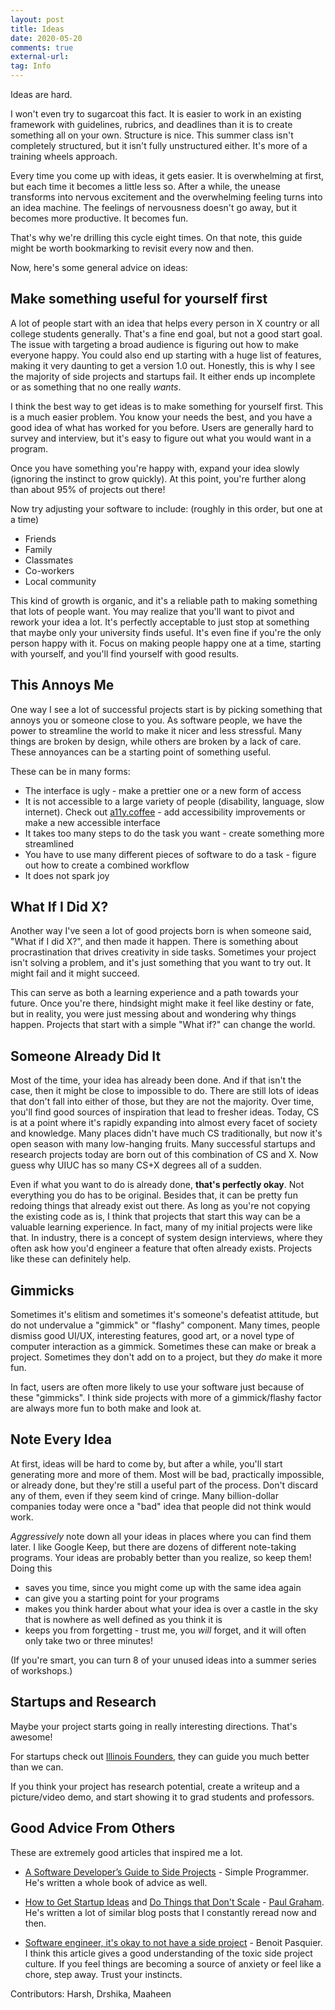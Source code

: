 ```yaml
---
layout: post
title: Ideas
date: 2020-05-20
comments: true
external-url:
tag: Info
---
```


<!-- markdownlint-disable MD004 MD009 MD014 MD024 MD040 -->

Ideas are hard. 

I won't even try to sugarcoat this fact. It is easier to work in an existing framework with guidelines, rubrics, and deadlines than it is to create something all on your own. Structure is nice. This summer class isn't completely structured, but it isn't fully unstructured either. It's more of a training wheels approach.

Every time you come up with ideas, it gets easier. It is overwhelming at first, but each time it becomes a little less so. After a while, the unease transforms into nervous excitement and the overwhelming feeling turns into an idea machine. The feelings of nervousness doesn't go away, but it becomes more productive. It becomes fun.

That's why we're drilling this cycle eight times. On that note, this guide might be worth bookmarking to revisit every now and then.

Now, here's some general advice on ideas:

## Make something useful for yourself first

A lot of people start with an idea that helps every person in X country or all college students generally. That's a fine end goal, but not a good start goal. The issue with targeting a broad audience is figuring out how to make everyone happy. You could also end up starting with a huge list of features, making it very daunting to get a version 1.0 out. Honestly, this is why I see the majority of side projects and startups fail. It either ends up incomplete or as something that no one really _wants_.

I think the best way to get ideas is to make something for yourself first. This is a much easier problem. You know your needs the best, and you have a good idea of what has worked for you before. Users are generally hard to survey and interview, but it's easy to figure out what you would want in a program. 

Once you have something you're happy with, expand your idea slowly (ignoring the instinct to grow quickly). At this point, you're further along than about 95% of projects out there!

Now try adjusting your software to include: (roughly in this order, but one at a time)

* Friends
* Family
* Classmates 
* Co-workers 
* Local community  

This kind of growth is organic, and it's a reliable path to making something that lots of people want. You may realize that you'll want to pivot and rework your idea a lot. It's perfectly acceptable to just stop at something that maybe only your university finds useful. It's even fine if you're the only person happy with it. Focus on making people happy one at a time, starting with yourself, and you'll find yourself with good results.

## This Annoys Me

One way I see a lot of successful projects start is by picking something that annoys you or someone close to you. As software people, we have the power to streamline the world to make it nicer and less stressful. Many things are broken by design, while others are broken by a lack of care. These annoyances can be a starting point of something useful. 

These can be in many forms:

* The interface is ugly - make a prettier one or a new form of access
* It is not accessible to a large variety of people (disability, language, slow internet). Check out [a11y.coffee](https://a11y.coffee/) - add accessibility improvements or make a new accessible interface
* It takes too many steps to do the task you want - create something more streamlined
* You have to use many different pieces of software to do a task - figure out how to create a combined workflow
* It does not spark joy 

## What If I Did X?

Another way I've seen a lot of good projects born is when someone said, "What if I did X?", and then made it happen. There is something about procrastination that drives creativity in side tasks. Sometimes your project isn't solving a problem, and it's just something that you want to try out. It might fail and it might succeed. 

This can serve as both a learning experience and a path towards your future. Once you're there, hindsight might make it feel like destiny or fate, but in reality, you were just messing about and wondering why things happen. Projects that start with a simple "What if?" can change the world. 

## Someone Already Did It

Most of the time, your idea has already been done. And if that isn't the case, then it might be close to impossible to do. There are still lots of ideas that don't fall into either of those, but they are not the majority. Over time, you'll find good sources of inspiration that lead to fresher ideas. Today, CS is at a point where it's rapidly expanding into almost every facet of society and knowledge. Many places didn't have much CS traditionally, but now it's open season with many low-hanging fruits. Many successful startups and research projects today are born out of this combination of CS and X. Now guess why UIUC has so many CS+X degrees all of a sudden.

Even if what you want to do is already done, **that's perfectly okay**. Not everything you do has to be original. Besides that, it can be pretty fun redoing things that already exist out there. As long as you're not copying the existing code as is, I think that projects that start this way can be a valuable learning experience. In fact, many of my initial projects were like that. In industry, there is a concept of system design interviews, where they often ask how you'd engineer a feature that often already exists. Projects like these can definitely help.

## Gimmicks

Sometimes it's elitism and sometimes it's someone's defeatist attitude, but do not undervalue a "gimmick" or "flashy" component. Many times, people dismiss good UI/UX, interesting features, good art, or a novel type of computer interaction as a gimmick. Sometimes these can make or break a project. Sometimes they don't add on to a project, but they _do_ make it more fun.

In fact, users are often more likely to use your software just because of these "gimmicks". I think side projects with more of a gimmick/flashy factor are always more fun to both make and look at.

## Note Every Idea

At first, ideas will be hard to come by, but after a while, you'll start generating more and more of them. Most will be bad, practically impossible, or already done, but they're still a useful part of the process. Don't discard any of them, even if they seem kind of cringe. Many billion-dollar companies today were once a "bad" idea that people did not think would work.

*Aggressively* note down all your ideas in places where you can find them later. I like Google Keep, but there are dozens of different note-taking programs. Your ideas are probably better than you realize, so keep them! Doing this

* saves you time, since you might come up with the same idea again
* can give you a starting point for your programs
* makes you think harder about what your idea is over a castle in the sky that is nowhere as well defined as you think it is
* keeps you from forgetting - trust me, you _will_ forget, and it will often only take two or three minutes!

(If you're smart, you can turn 8 of your unused ideas into a summer series of workshops.)

## Startups and Research

Maybe your project starts going in really interesting directions. That's awesome!

For startups check out [Illinois Founders](http://founders.illinois.edu/), they can guide you much better than we can.

If you think your project has research potential, create a writeup and a picture/video demo, and start showing it to grad students and professors. 

## Good Advice From Others

These are extremely good articles that inspired me a lot.

* [A Software Developer’s Guide to Side Projects](https://simpleprogrammer.com/guide-side-projects/) - Simple Programmer. He's written a whole book of advice as well.

* [How to Get Startup Ideas](http://paulgraham.com/startupideas.html) and [Do Things that Don't Scale](http://paulgraham.com/ds.html) - [Paul Graham](https://en.wikipedia.org/wiki/Paul_Graham_(programmer)). He's written a lot of similar blog posts that I constantly reread now and then.

* [Software engineer, it's okay to not have a side project](https://benoitpasquier.com/2019/10/software-engineer-its-okay-to-not-have-a-side-project/) - Benoit Pasquier. I think this article gives a good understanding of the toxic side project culture. If you feel things are becoming a source of anxiety or feel like a chore, step away. Trust your instincts.

Contributors: Harsh, Drshika, Maaheen